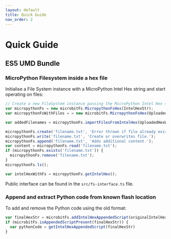 ```yaml
---
layout: default
title: Quick Guide
nav_order: 2
---
```


# Quick Guide

## ES5 UMD Bundle

### MicroPython Filesystem inside a hex file
Initialise a File System instance with a MicroPython Intel Hex string and start operating on files:

```js
// Create a new FileSystem instance passing the MicroPython Intel Hex string
var micropythonFs = new microbitFs.MicropythonFsHex(IntelHexStr);
var micropythonFsWithFiles = = new microbitFs.MicropythonFsHex(UploadedHexWithUserFiles);

var addedFilenames = micropythonFs.importFilesFromIntelHex(UploadedHexWithUserFiles);

micropythonFs.create('filename.txt', 'Error thrown if file already exists.');
micropythonFs.write('filename.txt', 'Create or overwrites file.');
micropythonFs.append('filename.txt', 'Adds additional content.');
var content = micropythonFs.read('filename.txt');
if (micropythonFs.exists('filename.txt')) {
  micropythonFs.remove('filename.txt');
}
micropythonFs.ls();

var intelHexWithFs = micropythonFs.getIntelHex();
```

Public interface can be found in the `src/fs-interface.ts` file.

### Append and extract Python code from known flash location
To add and remove the Python code using the old format:

```js
var finalHexStr = microbitFs.addIntelHexAppendedScript(originalIntelHexStr, 'print("hello world!")');
if (microbitFs.isAppendedScriptPresent(finalHexStr)) {
  var pythonCode = getIntelHexAppendedScript(finalHexStr)
}
```
